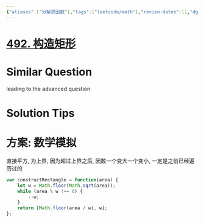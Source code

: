```yaml
---
{"aliases":["分解质因数"],"tags":["leetcode/math"],"review-dates":[],"dg-publish":true,"difficulty":"easy","date-created":"2023-05-20-Sat, 7:18:15 pm","date-modified":"2023-05-20-Sat, 7:20:00 pm","permalink":"/programming/basic/leetcode/492. 构造矩形/","dgPassFrontmatter":true}
---
```



# [492. 构造矩形](https://leetcode.cn/problems/construct-the-rectangle/)

# Similar Question

leading to the advanced question

# Solution Tips

# 方案: 数学模拟

直接平方, 为上界, 因为超过上界之后, 因数一个变大一个变小, 一定是之前已经遍历过的

```js
var constructRectangle = function(area) {
    let w = Math.floor(Math.sqrt(area));
    while (area % w !== 0) {
        --w;
    }
    return [Math.floor(area / w), w];
};
```
